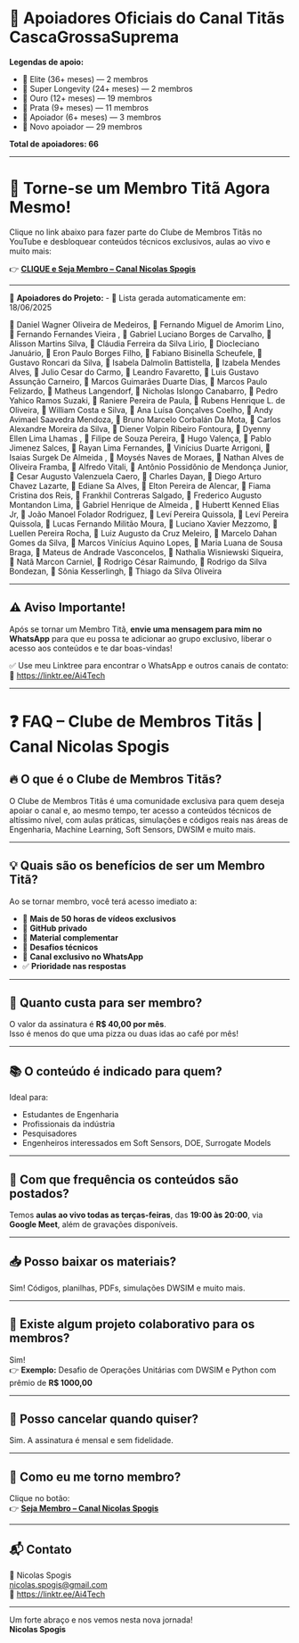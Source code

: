 # 🚀 Apoiadores Oficiais do Canal Titãs CascaGrossaSuprema

**Legendas de apoio:**

- 💎 Elite (36+ meses) — 2 membros
- 🚀 Super Longevity (24+ meses) — 2 membros
- 🥇 Ouro (12+ meses) — 19 membros
- 🥈 Prata (9+ meses) — 11 membros
- 🌟 Apoiador (6+ meses) — 3 membros
- 🔹 Novo apoiador — 29 membros

**Total de apoiadores: 66**

---

# 🚀 Torne-se um Membro Titã Agora Mesmo!

Clique no link abaixo para fazer parte do Clube de Membros Titãs no YouTube e desbloquear conteúdos técnicos exclusivos, aulas ao vivo e muito mais:

👉 **[CLIQUE e Seja Membro – Canal Nicolas Spogis](https://www.youtube.com/channel/UCqIQSppLB_USKKN-Y9Z-OTw/join)**

---

📢 **Apoiadores do Projeto:** - 📅 Lista gerada automaticamente em: 18/06/2025

💎 Daniel Wagner Oliveira de Medeiros, 💎 Fernando Miguel de Amorim Lino, 🚀 Fernando Fernandes Vieira , 🚀 Gabriel Luciano Borges de Carvalho, 🥇 Alisson Martins Silva, 🥇 Cláudia Ferreira da Silva Lirio, 🥇 Diocleciano Januário, 🥇 Eron Paulo Borges Filho, 🥇 Fabiano Bisinella Scheufele, 🥇 Gustavo Roncari da Silva, 🥇 Isabela Dalmolin Battistella, 🥇 Izabela Mendes Alves, 🥇 Julio Cesar do Carmo, 🥇 Leandro Favaretto, 🥇 Luis Gustavo Assunção Carneiro, 🥇 Marcos Guimarães Duarte Dias, 🥇 Marcos Paulo Felizardo, 🥇 Matheus Langendorf, 🥇 Nicholas Islongo Canabarro, 🥇 Pedro Yahico Ramos Suzaki, 🥇 Raniere Pereira de Paula, 🥇 Rubens Henrique L. de Oliveira, 🥇 William Costa e Silva, 🥈 Ana Luísa Gonçalves Coelho, 🥈 Andy Avimael Saavedra Mendoza, 🥈 Bruno Marcelo Corbalán Da Mota, 🥈 Carlos Alexandre Moreira da Silva, 🥈 Diener Volpin Ribeiro Fontoura, 🥈 Dyenny Ellen Lima Lhamas , 🥈 Filipe de Souza Pereira, 🥈 Hugo Valença, 🥈 Pablo Jimenez Salces, 🥈 Rayan Lima Fernandes, 🥈 Vinícius Duarte Arrigoni, 🌟 Isaias Surgek De Almeida , 🌟 Moysés Naves de Moraes, 🌟 Nathan Alves de Oliveira Framba, 🔹 Alfredo Vitali, 🔹 Antônio Possidônio de Mendonça Junior, 🔹 Cesar Augusto Valenzuela Caero, 🔹 Charles Dayan, 🔹 Diego Arturo Chavez Lazarte, 🔹 Ediane Sa Alves, 🔹 Elton Pereira de Alencar, 🔹 Fiama Cristina dos Reis, 🔹 Frankhil Contreras Salgado, 🔹 Frederico Augusto Montandon Lima, 🔹 Gabriel Henrique de Almeida , 🔹 Hubertt Kenned Elias Jr, 🔹 João Manoel Folador Rodriguez, 🔹 Leví Pereira Quissola, 🔹 Leví Pereira Quissola, 🔹 Lucas Fernando Militão Moura, 🔹 Luciano Xavier Mezzomo, 🔹 Luellen Pereira Rocha, 🔹 Luiz Augusto da Cruz Meleiro, 🔹 Marcelo Dahan Gomes da Silva, 🔹 Marcos Vinícius Aquino Lopes, 🔹 Maria Luana de Sousa Braga, 🔹 Mateus de Andrade Vasconcelos, 🔹 Nathalia Wisniewski Siqueira, 🔹 Natã Marcon Carniel, 🔹 Rodrigo César Raimundo, 🔹 Rodrigo da Silva Bondezan, 🔹 Sônia Kesserlingh, 🔹 Thiago da Silva Oliveira

---

## ⚠️ Aviso Importante!

Após se tornar um Membro Titã, **envie uma mensagem para mim no WhatsApp** para que eu possa te adicionar ao grupo exclusivo, liberar o acesso aos conteúdos e te dar boas-vindas!

✅ Use meu Linktree para encontrar o WhatsApp e outros canais de contato:  
🔗 <https://linktr.ee/Ai4Tech>

---

# ❓ FAQ – Clube de Membros Titãs | Canal Nicolas Spogis

## 🔥 O que é o Clube de Membros Titãs?
O Clube de Membros Titãs é uma comunidade exclusiva para quem deseja apoiar o canal e, ao mesmo tempo, ter acesso a conteúdos técnicos de altíssimo nível, com aulas práticas, simulações e códigos reais nas áreas de Engenharia, Machine Learning, Soft Sensors, DWSIM e muito mais.

---

## 💡 Quais são os benefícios de ser um Membro Titã?

Ao se tornar membro, você terá acesso imediato a:

- 🎥 **Mais de 50 horas de vídeos exclusivos**
- 💾 **GitHub privado**
- 📂 **Material complementar**
- 🧪 **Desafios técnicos**
- 💬 **Canal exclusivo no WhatsApp**
- ✅ **Prioridade nas respostas**

---

## 💸 Quanto custa para ser membro?

O valor da assinatura é **R$ 40,00 por mês**.  
Isso é menos do que uma pizza ou duas idas ao café por mês!

---

## 📚 O conteúdo é indicado para quem?

Ideal para:

- Estudantes de Engenharia
- Profissionais da indústria
- Pesquisadores
- Engenheiros interessados em Soft Sensors, DOE, Surrogate Models

---

## 📆 Com que frequência os conteúdos são postados?

Temos **aulas ao vivo todas as terças-feiras**, das **19:00 às 20:00**, via **Google Meet**, além de gravações disponíveis.

---

## 📥 Posso baixar os materiais?

Sim! Códigos, planilhas, PDFs, simulações DWSIM e muito mais.

---

## 🧩 Existe algum projeto colaborativo para os membros?

Sim!  
👉 **Exemplo:** Desafio de Operações Unitárias com DWSIM e Python com prêmio de **R$ 1000,00**

---

## 🛑 Posso cancelar quando quiser?

Sim. A assinatura é mensal e sem fidelidade.

---

## 🧭 Como eu me torno membro?

Clique no botão:  
👉 **[Seja Membro – Canal Nicolas Spogis](https://www.youtube.com/channel/UCqIQSppLB_USKKN-Y9Z-OTw/join)**

---

## 📬 Contato

📧 Nicolas Spogis  
<nicolas.spogis@gmail.com>  
🔗 <https://linktr.ee/Ai4Tech>

---

Um forte abraço e nos vemos nesta nova jornada!  
**Nicolas Spogis**

